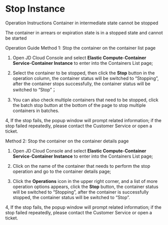 
# Stop Instance

Operation Instructions
Container in intermediate state cannot be stopped

The container in arrears or expiration state is in a stopped state and cannot be started

Operation Guide
Method 1: Stop the container on the container list page

1. Open JD Cloud Console and select **Elastic Compute**-**Container Service**-**Container Instance** to enter into the Containers List page;

2. Select the container to be stopped, then click the **Stop** button in the operation column, the container status will be switched to “Stopping”, after the container stops successfully, the container status will be switched to “Stop”；

3. You can also check multiple containers that need to be stopped, click the batch stop button at the bottom of the page to stop multiple containers in batches.

4, If the stop fails, the popup window will prompt related information; if the stop failed repeatedly, please contact the Customer Service or open a ticket.

 

Method 2: Stop the container on the container details page 

1. Open JD Cloud Console and select **Elastic Compute**-**Container Service**-**Container Instance** to enter into the Containers List page; 

2. Click on the name of the container that needs to perform the stop operation and go to the container details page; 

3. Click the **Operations** icon in the upper right corner, and a list of more operation options appears, click the **Stop** button, the container status will be switched to “Stopping”, after the container is successfully stopped, the container status will be switched to “Stop”. 

4, If the stop fails, the popup window will prompt related information; if the stop failed repeatedly, please contact the Customer Service or open a ticket.